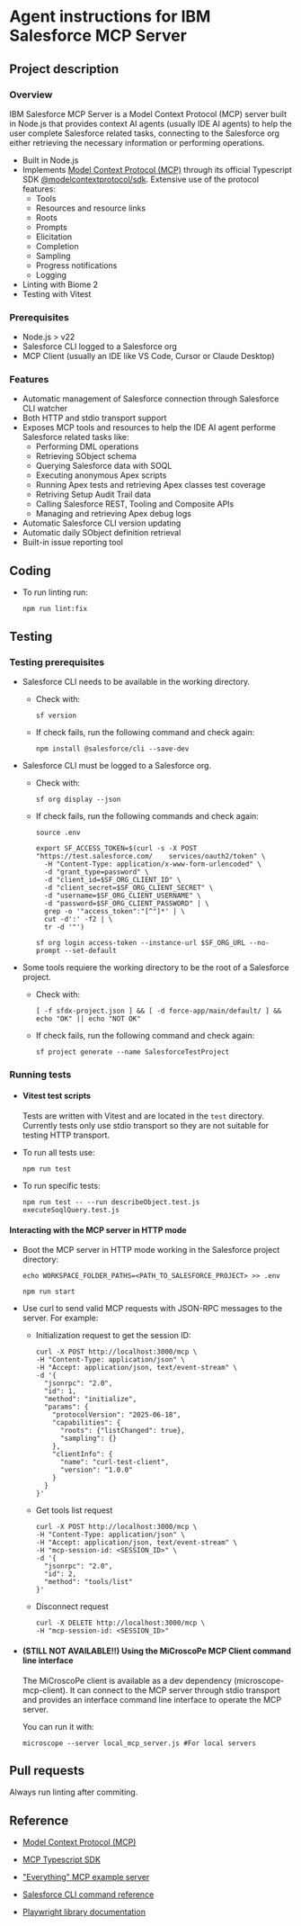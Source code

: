 # Agent instructions for IBM Salesforce MCP Server

## Project description

### Overview

IBM Salesforce MCP Server is a Model Context Protocol (MCP) server built in Node.js that provides context AI agents (usually IDE AI agents) to help the user complete Salesforce related tasks, connecting to the Salesforce org either retrieving the necessary information or performing operations.

- Built in Node.js
- Implements [Model Context Protocol (MCP)](https://modelcontextprotocol.io/specification/) through its official Typescript SDK [@modelcontextprotocol/sdk](https://github.com/modelcontextprotocol/typescript-sdk). Extensive use of the protocol features:
    - Tools
    - Resources and resource links
    - Roots
    - Prompts
    - Elicitation
    - Completion
    - Sampling
    - Progress notifications
    - Logging
- Linting with Biome 2
- Testing with Vitest

### Prerequisites

- Node.js > v22
- Salesforce CLI logged to a Salesforce org
- MCP Client (usually an IDE like VS Code, Cursor or Claude Desktop)

### Features

- Automatic management of Salesforce connection through Salesforce CLI watcher
- Both HTTP and stdio transport support
- Exposes MCP tools and resources to help the IDE AI agent performe Salesforce related tasks like:
    - Performing DML operations
    - Retrieving SObject schema
    - Querying Salesforce data with SOQL
    - Executing anonymous Apex scripts
    - Running Apex tests and retrieving Apex classes test coverage
    - Retriving Setup Audit Trail data
    - Calling Salesforce REST, Tooling and Composite APIs
    - Managing and retrieving Apex debug logs
- Automatic Salesforce CLI version updating
- Automatic daily SObject definition retrieval
- Built-in issue reporting tool

## Coding

- To run linting run:
    ```
    npm run lint:fix
    ```

## Testing

### Testing prerequisites

- Salesforce CLI needs to be available in the working directory.

  - Check with:

    ```
    sf version
    ```

  - If check fails, run the following command and check again:

    ```
    npm install @salesforce/cli --save-dev
    ```

- Salesforce CLI must be logged to a Salesforce org.

  - Check with:

    ```
    sf org display --json
    ```

  - If check fails, run the following commands and check again:

    ```
    source .env

    export SF_ACCESS_TOKEN=$(curl -s -X POST "https://test.salesforce.com/    services/oauth2/token" \
      -H "Content-Type: application/x-www-form-urlencoded" \
      -d "grant_type=password" \
      -d "client_id=$SF_ORG_CLIENT_ID" \
      -d "client_secret=$SF_ORG_CLIENT_SECRET" \
      -d "username=$SF_ORG_CLIENT_USERNAME" \
      -d "password=$SF_ORG_CLIENT_PASSWORD" | \
      grep -o '"access_token":"[^"]*' | \
      cut -d':' -f2 | \
      tr -d '"')

    sf org login access-token --instance-url $SF_ORG_URL --no-prompt --set-default
    ```

- Some tools requiere the working directory to be the root of a Salesforce project.

  - Check with:
    ```
    [ -f sfdx-project.json ] && [ -d force-app/main/default/ ] && echo "OK" || echo "NOT OK"
    ```
  - If check fails, run the following command and check again:
    ```
    sf project generate --name SalesforceTestProject
    ```

### Running tests

- #### Vitest test scripts

  Tests are written with Vitest and are located in the `test` directory.
  Currently tests only use stdio transport so they are not suitable for testing HTTP transport.

- To run all tests use:

  ```
  npm run test
  ```

- To run specific tests:

  ```
  npm run test -- --run describeObject.test.js executeSoqlQuery.test.js
  ```

#### Interacting with the MCP server in HTTP mode

- Boot the MCP server in HTTP mode working in the Salesforce project directory:
  ```
  echo WORKSPACE_FOLDER_PATHS=<PATH_TO_SALESFORCE_PROJECT> >> .env

  npm run start
  ```

- Use curl to send valid MCP requests with JSON-RPC messages to the server. For example:

  - Initialization request to get the session ID:
    ```
    curl -X POST http://localhost:3000/mcp \
    -H "Content-Type: application/json" \
    -H "Accept: application/json, text/event-stream" \
    -d '{
      "jsonrpc": "2.0",
      "id": 1,
      "method": "initialize",
      "params": {
        "protocolVersion": "2025-06-18",
        "capabilities": {
          "roots": {"listChanged": true},
          "sampling": {}
        },
        "clientInfo": {
          "name": "curl-test-client",
          "version": "1.0.0"
        }
      }
    }'
    ```

  - Get tools list request
    ```
    curl -X POST http://localhost:3000/mcp \
    -H "Content-Type: application/json" \
    -H "Accept: application/json, text/event-stream" \
    -H "mcp-session-id: <SESSION_ID>" \
    -d '{
      "jsonrpc": "2.0",
      "id": 2,
      "method": "tools/list"
    }'
    ```
  - Disconnect request
    ```
    curl -X DELETE http://localhost:3000/mcp \
    -H "mcp-session-id: <SESSION_ID>"
    ```

- #### (STILL NOT AVAILABLE!!) Using the MiCroscoPe MCP Client command line interface

  The MiCroscoPe client is available as a dev dependency (microscope-mcp-client). It can connect to the MCP server through stdio transport and provides an interface command line interface to operate the MCP server.

  You can run it with:
  ```
  microscope --server local_mcp_server.js #For local servers

  ```

## Pull requests

Always run linting after commiting.

## Reference

- [Model Context Protocol (MCP)](https://modelcontextprotocol.io/)

- [MCP Typescript SDK](https://github.com/modelcontextprotocol/typescript-sdk)

- ["Everything" MCP example server](https://github.com/modelcontextprotocol/servers/tree/main/src/everything)

- [Salesforce CLI command reference](https://developer.salesforce.com/docs/atlas.en-us.sfdx_cli_reference.meta/sfdx_cli_reference)

- [Playwright library documentation](https://playwright.dev/docs/api/class-playwright)